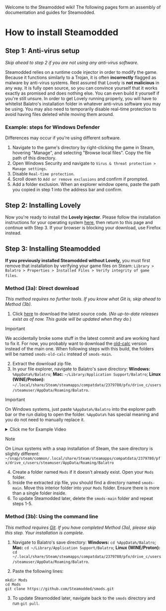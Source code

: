 Welcome to the Steamodded wiki! The following pages form an assembly of documentation and guides for Steamodded.
# How to install Steamodded
## Step 1: Anti-virus setup
*Skip ahead to step 2 if you are not using any anti-virus software.*

Steamodded relies on a runtime code injector in order to modify the game. Because it functions similarly to a Trojan, it is often **incorrectly** flagged as malware by anti-virus systems. Rest assured that Lovely is **not malicious** in any way. It is fully open source, so you can convince yourself that it works exactly as promised and does nothing else. You can even build it yourself if you're still unsure. In order to get Lovely running properly, you will have to whitelist Balatro's installation folder in whatever anti-virus software you may be using. You may also need to temporarily disable real-time protection to avoid having files deleted while moving them around.
### Example: steps for Windows Defender
Differences may occur if you're using different software.
1. Navigate to the game's directory by right-clicking the game in Steam, hovering "Manage", and selecting "Browse local files". Copy the file path of this directory.
2. Open Windows Security and navigate to `Virus & threat protection > Manage settings`.
3. Disable `Real-time protection`.
4. Scroll down to `Add or remove exclusions` and confirm if prompted.
5. Add a folder exclusion. When an explorer window opens, paste the path you copied in step 1 into the address bar and confirm.

## Step 2: Installing Lovely
Now you're ready to install the **Lovely injector**. Please follow the installation instructions for your operating system [here](https://github.com/ethangreen-dev/lovely-injector), then return to this page and continue with Step 3. If your browser is blocking your download, use Firefox instead.

## Step 3: Installing Steamodded
**If you previously installed Steamodded without Lovely,** you must first remove that installation by verifying your game files on Steam: `Library > Balatro > Properties > Installed Files > Verify integrity of game files`.

### Method (3a): Direct download
*This method requires no further tools. If you know what Git is, skip ahead to Method (3b).*
1. Click [here](https://github.com/Steamodded/smods/archive/refs/heads/main.zip) to download the latest source code. (*No up-to-date releases exist as of now. This guide will be updated when they do.*)
  > [!IMPORTANT]
  > We accidentally broke some stuff in the latest commit and are working hard to fix it. For now, you probably want to download the [old-calc](https://github.com/Steamodded/smods/archive/refs/tags/old-calc.zip) version instead of the main one. 
  > When following steps with this build, the folders will be named `smods-old-calc` instead of `smods-main`.
2. Extract the download zip file.
3. In your file explorer, navigate to Balatro's save directory: **Windows:** `%AppData%/Balatro`; **Mac:** `~/Library/Application Support/Balatro`; **Linux (WINE/Proton):** `~/.local/share/Steam/steamapps/compatdata/2379780/pfx/drive_c/users/steamuser/AppData/Roaming/Balatro`.
  > [!IMPORTANT]
  > On Windows systems, just paste `%AppData%/Balatro` into the explorer path bar or the run dialog to open the folder. `%AppData%` has special meaning and you do not need to manually replace it.
  > <details>
  > <summary>Click me for Example Video</summary>
  > 
  > [Screencast_20241231_162107.webm](https://github.com/user-attachments/assets/12b76bed-fb0b-4e49-ae57-4ca12b6f1727)
  > 
  > </details>

  > [!NOTE]
  > On Linux systems with a snap installation of Steam, the save directory is slightly different: `~/snap/steam/common/.local/share/Steam/steamapps/compatdata/2379780/pfx/drive_c/users/steamuser/AppData/Roaming/Balatro`
4. Create a folder named `Mods` if it doesn't already exist. Open your `Mods` folder.
5. Inside the extracted zip file, you should find a directory named `smods-main`. Move this interior folder into your `Mods` folder. Ensure there is more than a single folder inside.
6. To update Steamodded later, delete the `smods-main` folder and repeat steps 1-5.

### Method (3b): Using the command line
*This method requires [Git](https://git-scm.com/downloads). If you have completed Method (3a), please skip this step. Your installation is complete.*
1. Navigate to Balatro's save directory: **Windows:** `cd %AppData%/Balatro`; **Mac:** `cd ~/Library/Application Support/Balatro`; **Linux (WINE/Proton):** `cd ~/.local/share/Steam/steamapps/compatdata/2379780/pfx/drive_c/users/steamuser/AppData/Roaming/Balatro`.

2. Paste the following lines: 
```shell
mkdir Mods
cd Mods
git clone https://github.com/Steamodded/smods.git

```
3. To update Steamodded later, navigate back to the `smods` directory and run `git pull`.